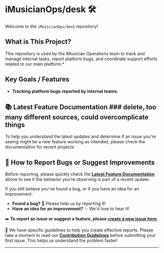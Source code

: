 # iMusicianOps/desk 🛠️

Welcome to the `iMusicianOps/desk` repository!

## What is This Project?

This repository is used by the iMusician Operations team to track and manage internal tasks, report platform bugs, and coordinate support efforts related to our main platform.*

## Key Goals / Features

* **Tracking platform bugs reported by internal teams.**

## 📚 Latest Feature Documentation ### delete, too many different sources, could overcomplicate things

To help you understand the latest updates and determine if an issue you're seeing might be a new feature working as intended, please check the documentation for recent projects:


## 📄 How to Report Bugs or Suggest Improvements

Before reporting, please quickly check the **[Latest Feature Documentation](#-latest-feature-documentation)** above to see if the behavior you're observing is part of a recent update.

If you still believe you've found a bug, or if you have an idea for an improvement:

* **Found a bug?** 🐞 Please help us by reporting it!
* **Have an idea for an improvement?** ✨ We'd love to hear it! 

➡️ **To report an issue or suggest a feature, please [create a new issue here](https://github.com/iMusicianOps/desk/issues/new/choose).**

📖 We have specific guidelines to help you create effective reports. Please take a moment to read our **[Contribution Guidelines](CONTRIBUTING.md)** before submitting your first issue. This helps us understand the problem faster!

---

